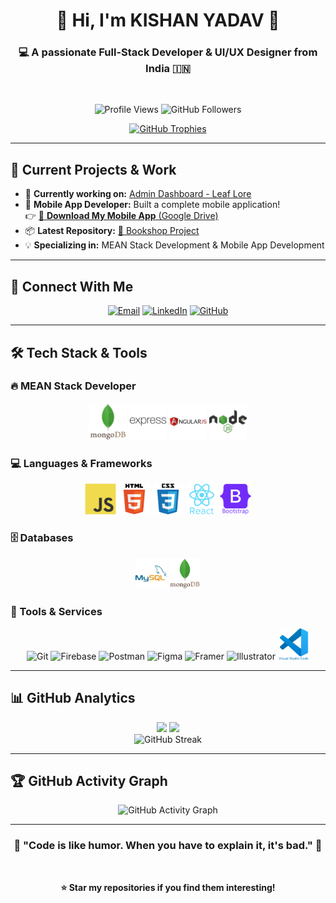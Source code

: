 <div align="center">
  
# 🚀 Hi, I'm **KISHAN YADAV** 👋
### 💻 A passionate **Full-Stack Developer & UI/UX Designer** from India 🇮🇳

<img width="100%" height="2" src="https://github.com/Anmol-Baranwal/Cool-GIFs-For-GitHub/assets/74038190/d48893bd-0757-481c-8d7e-ba3e163feae7" />

<p align="center">
  <img src="https://komarev.com/ghpvc/?username=kishan-y&label=Profile%20views&color=0e75b6&style=for-the-badge" alt="Profile Views" />
  <img src="https://img.shields.io/github/followers/kishan-y?label=Followers&style=for-the-badge&color=blue" alt="GitHub Followers" />
</p>

<p align="center">
  <a href="https://github.com/ryo-ma/github-profile-trophy">
    <img src="https://github-profile-trophy.vercel.app/?username=kishan-y&theme=radical&no-frame=false&no-bg=true&margin-w=4" alt="GitHub Trophies" />
  </a>
</p>

</div>

---

## 🎯 Current Projects & Work

- 🔭 **Currently working on:** [Admin Dashboard - Leaf Lore](https://kishan-y.github.io/Leaf-Lore/)
- 📱 **Mobile App Developer:** Built a complete mobile application!  
  👉 [📲 **Download My Mobile App** (Google Drive)](https://drive.google.com/drive/folders/1Di7ZDlG10CTdydqNbIapuS_IvCcf2noN?usp=sharing)
- 📦 **Latest Repository:** [🛒 Bookshop Project](https://github.com/KISHAN-Y/bookshop)
- 💡 **Specializing in:** MEAN Stack Development & Mobile App Development

---

## 🤝 Connect With Me

<div align="center">

[![Email](https://img.shields.io/badge/Gmail-D14836?style=for-the-badge&logo=gmail&logoColor=white)](mailto:Kishanyadav2093@gmail.com)
[![LinkedIn](https://img.shields.io/badge/LinkedIn-0077B5?style=for-the-badge&logo=linkedin&logoColor=white)](https://www.linkedin.com/in/kishan-y)
[![GitHub](https://img.shields.io/badge/GitHub-100000?style=for-the-badge&logo=github&logoColor=white)](https://github.com/KISHAN-Y)

</div>

---

## 🛠️ Tech Stack & Tools

### 🔥 MEAN Stack Developer
<div align="center">
  <img src="https://raw.githubusercontent.com/devicons/devicon/master/icons/mongodb/mongodb-original-wordmark.svg" alt="MongoDB" width="60" height="60"/>
  <img src="https://raw.githubusercontent.com/devicons/devicon/master/icons/express/express-original-wordmark.svg" alt="Express.js" width="60" height="60"/>
  <img src="https://raw.githubusercontent.com/devicons/devicon/master/icons/angularjs/angularjs-original-wordmark.svg" alt="Angular" width="60" height="60"/>
  <img src="https://raw.githubusercontent.com/devicons/devicon/master/icons/nodejs/nodejs-original-wordmark.svg" alt="Node.js" width="60" height="60"/>
</div>

### 💻 Languages & Frameworks
<div align="center">
  <img src="https://raw.githubusercontent.com/devicons/devicon/master/icons/javascript/javascript-original.svg" alt="JavaScript" width="50" height="50"/>
  <img src="https://raw.githubusercontent.com/devicons/devicon/master/icons/html5/html5-original-wordmark.svg" alt="HTML5" width="50" height="50"/>
  <img src="https://raw.githubusercontent.com/devicons/devicon/master/icons/css3/css3-original-wordmark.svg" alt="CSS3" width="50" height="50"/>
  <img src="https://raw.githubusercontent.com/devicons/devicon/master/icons/react/react-original-wordmark.svg" alt="React" width="50" height="50"/>
  <img src="https://raw.githubusercontent.com/devicons/devicon/master/icons/bootstrap/bootstrap-plain-wordmark.svg" alt="Bootstrap" width="50" height="50"/>
</div>

### 🗄️ Databases
<div align="center">
  <img src="https://raw.githubusercontent.com/devicons/devicon/master/icons/mysql/mysql-original-wordmark.svg" alt="MySQL" width="50" height="50"/>
  <img src="https://raw.githubusercontent.com/devicons/devicon/master/icons/mongodb/mongodb-original-wordmark.svg" alt="MongoDB" width="50" height="50"/>
</div>

### 🔧 Tools & Services
<div align="center">
  <img src="https://www.vectorlogo.zone/logos/git-scm/git-scm-icon.svg" alt="Git" width="50" height="50"/>
  <img src="https://www.vectorlogo.zone/logos/firebase/firebase-icon.svg" alt="Firebase" width="50" height="50"/>
  <img src="https://www.vectorlogo.zone/logos/getpostman/getpostman-icon.svg" alt="Postman" width="50" height="50"/>
  <img src="https://www.vectorlogo.zone/logos/figma/figma-icon.svg" alt="Figma" width="50" height="50"/>
  <img src="https://www.vectorlogo.zone/logos/framer/framer-icon.svg" alt="Framer" width="50" height="50"/>
  <img src="https://www.vectorlogo.zone/logos/adobe_illustrator/adobe_illustrator-icon.svg" alt="Illustrator" width="50" height="50"/>
  <img src="https://raw.githubusercontent.com/devicons/devicon/master/icons/vscode/vscode-original-wordmark.svg" alt="VS Code" width="50" height="50"/>
</div>

---

## 📊 GitHub Analytics

<div align="center">
  <img height="180em" src="https://github-readme-stats.vercel.app/api?username=kishan-y&show_icons=true&theme=radical&include_all_commits=true&count_private=true"/>
  <img height="180em" src="https://github-readme-stats.vercel.app/api/top-langs/?username=kishan-y&layout=compact&langs_count=7&theme=radical"/>
</div>

<div align="center">
  <img src="https://github-readme-streak-stats.herokuapp.com/?user=kishan-y&theme=radical" alt="GitHub Streak" />
</div>

---

## 🏆 GitHub Activity Graph
<div align="center">
  <img src="https://github-readme-activity-graph.vercel.app/graph?username=kishan-y&theme=radical" alt="GitHub Activity Graph" />
</div>

---

<div align="center">
  
### 🌟 "Code is like humor. When you have to explain it, it's bad." 🌟

<img src="https://github.com/Anmol-Baranwal/Cool-GIFs-For-GitHub/assets/74038190/d48893bd-0757-481c-8d7e-ba3e163feae7" width="100%" height="2" />

**⭐ Star my repositories if you find them interesting!**

</div>
